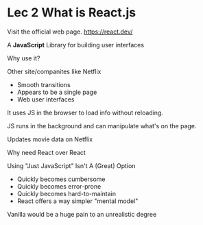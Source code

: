 # Lec 2 What is React.js

Visit the official web page. https://react.dev/

A **JavaScript** Library for building user interfaces

Why use it?

Other site/companites like Netflix 
- Smooth transitions 
- Appears to be a single page
- Web user interfaces

It uses JS in the browser to load info without reloading.

JS runs in the background and can manipulate what's on the page.

Updates movie data on Netflix

Why need React over React

Using "Just JavaScript" Isn't A (Great) Option
* Quickly becomes cumbersome
* Quickly becomes error-prone
* Quickly becomes hard-to-maintain
* React offers a way simpler "mental model"

Vanilla would be a huge pain to an unrealistic degree
